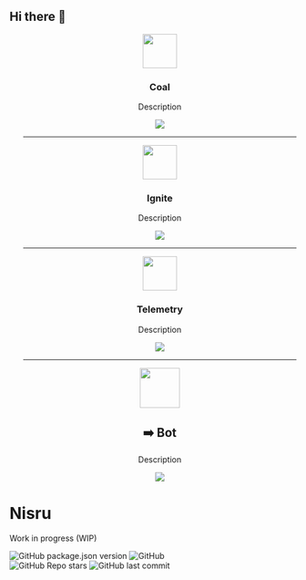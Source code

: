 ## Hi there 👋

<div class="container">
  <ul>
    <div align="center">
      <img width="60" height="60" src="https://i.imgur.com/b0GTJ7i.png" /> 
      <h3>Coal</h3>
      <p align="center">Description</p>
      <a href="https://github.com/Nisru-Projects/NisruCoal"><img src="https://img.shields.io/badge/Nisru-Coal-black"/></a>
    </div>
    <hr />
    <div align="center">
      <img width="60" height="60" src="https://i.imgur.com/uL47LMc.png" /> 
      <h3><strong>Ignite</strong></h3>
      <p align="center">Description</p>
      <a href="https://github.com/Nisru-Projects/NisruIgnite"><img src="https://img.shields.io/badge/Nisru-Ignite-red"/></a>
    </div>
    <hr />
    <div align="center">
      <img width="60" height="60" src="https://i.imgur.com/zCH2bsd.png" /> 
      <h3>Telemetry</h3>
      <p align="center">Description</p>
      <a href="https://github.com/Nisru-Projects/NisruTelemetry"><img src="https://img.shields.io/badge/Nisru-Telemetry-yellow"/></a>
    </div>
    <hr />
    <div align="center">
      <img width="70" height="70" src="https://i.imgur.com/UEuws82.png" /> 
      <h2><strong>➡️ Bot</strong></h2>
      <p align="center">Description</p>
      <a href="https://github.com/Nisru-Projects/NisruBot"><img src="https://img.shields.io/badge/Nisru-Bot-purple"/></a>
    </div>
  </ul>
</div>


# Nisru
Work in progress (WIP)
<div>
  <div>
   <img alt="GitHub package.json version" src="https://img.shields.io/github/package-json/v/eman134/nisrubot?color=9d79e0&style=for-the-badge">
   <img alt="GitHub" src="https://img.shields.io/github/license/eman134/nisrubot?color=9d79e0&style=for-the-badge">
  </div>
  <div>
   <img alt="GitHub Repo stars" src="https://img.shields.io/github/stars/eman134/nisrubot?style=social">
   <img alt="GitHub last commit" src="https://img.shields.io/github/last-commit/eman134/nisrubot?style=social">
  </div>
</div>
